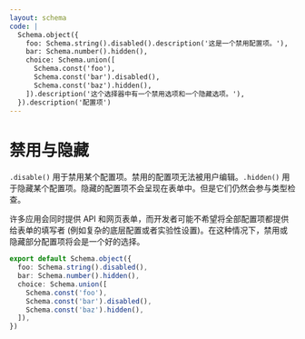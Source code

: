 ```yaml
---
layout: schema
code: |
  Schema.object({
    foo: Schema.string().disabled().description('这是一个禁用配置项。'),
    bar: Schema.number().hidden(),
    choice: Schema.union([
      Schema.const('foo'),
      Schema.const('bar').disabled(),
      Schema.const('baz').hidden(),
    ]).description('这个选择器中有一个禁用选项和一个隐藏选项。'),
  }).description('配置项')
---
```


# 禁用与隐藏

`.disable()` 用于禁用某个配置项。禁用的配置项无法被用户编辑。`.hidden()` 用于隐藏某个配置项。隐藏的配置项不会呈现在表单中。但是它们仍然会参与类型检查。

许多应用会同时提供 API 和网页表单，而开发者可能不希望将全部配置项都提供给表单的填写者 (例如复杂的底层配置或者实验性设置)。在这种情况下，禁用或隐藏部分配置项将会是一个好的选择。

```ts
export default Schema.object({
  foo: Schema.string().disabled(),
  bar: Schema.number().hidden(),
  choice: Schema.union([
    Schema.const('foo'),
    Schema.const('bar').disabled(),
    Schema.const('baz').hidden(),
  ]),
})
```
